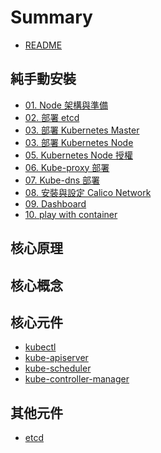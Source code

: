 # Summary

* [README](README.md)

## 純手動安裝

* [01. Node 架構與準備](deploy1.8/01-prerequisites.md)
* [02. 部署 etcd](deploy1.8/02-bootstrapping-etcd.md)
* [03. 部署 Kubernetes Master](deploy1.8/03-bootstrapping-master.md)
* [03. 部署 Kubernetes Node](deploy1.8/04-bootstrapping-node.md)
* [05. Kubernetes Node 授權](deploy1.8/05-node-csr.md)
* [06. Kube-proxy 部署](deploy1.8/06-Kube-proxy.md)
* [07. Kube-dns 部署](deploy1.8/07-Kube-dns.md)
* [08. 安裝與設定 Calico Network](deploy1.8/08-network.md)
* [09. Dashboard](deploy1.8/09-dashboard.md)
* [10. play with container](deploy1.8/10-play-with-container.md)

## 核心原理

## 核心概念

## 核心元件
* [kubectl]()
* [kube-apiserver]()
* [kube-scheduler]()
* [kube-controller-manager]()

## 其他元件

* [etcd]()
